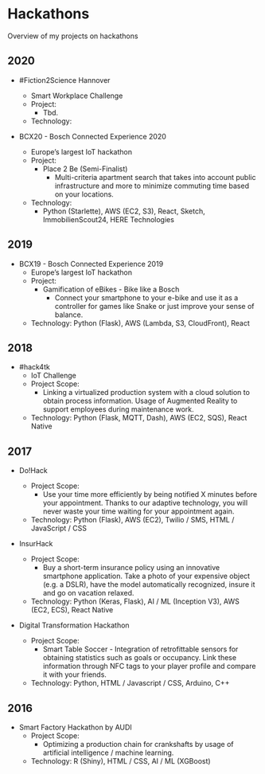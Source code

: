# Hackathons
Overview of my projects on hackathons

## 2020
  
- #Fiction2Science Hannover
  - Smart Workplace Challenge
  - Project:
    - Tbd.
  - Technology: 

- BCX20 - Bosch Connected Experience 2020
  - Europe’s largest IoT hackathon
  - Project:
    - Place 2 Be (Semi-Finalist)
      - Multi-criteria apartment search that takes into account public infrastructure and more to minimize commuting time based on your locations.
  - Technology:  
    - Python (Starlette), AWS (EC2, S3), React, Sketch, ImmobilienScout24, HERE Technologies

## 2019
- BCX19 - Bosch Connected Experience 2019
  - Europe’s largest IoT hackathon
  - Project:
    - Gamification of eBikes - Bike like a Bosch
      - Connect your smartphone to your e-bike and use it as a controller for games like Snake or just improve your sense of balance.
  - Technology: Python (Flask), AWS (Lambda, S3, CloudFront), React

## 2018
- #hack4tk
  - IoT Challenge
  - Project Scope:
    - Linking a virtualized production system with a cloud solution to obtain process information.
    Usage of Augmented Reality to support employees during maintenance work.
  - Technology: Python (Flask, MQTT, Dash), AWS (EC2, SQS), React Native

## 2017
- Do!Hack
  - Project Scope:
    - Use your time more efficiently by being notified X minutes before your appointment.
      Thanks to our adaptive technology, you will never waste your time waiting for your appointment again.
  - Technology: Python (Flask), AWS (EC2), Twilio / SMS, HTML / JavaScript / CSS

- InsurHack
  - Project Scope: 
    - Buy a short-term insurance policy using an innovative smartphone application.
      Take a photo of your expensive object (e.g. a DSLR),
      have the model automatically recognized, insure it and go on vacation relaxed. 
  - Technology: Python (Keras, Flask), AI / ML (Inception V3), AWS (EC2, ECS), React Native  

- Digital Transformation Hackathon
  - Project Scope:
    - Smart Table Soccer - Integration of retrofittable sensors for obtaining statistics such as goals or occupancy.
      Link these information through NFC tags to your player profile and compare it with your friends.
  - Technology: Python, HTML / Javascript / CSS, Arduino, C++
  
## 2016
- Smart Factory Hackathon by AUDI
  - Project Scope:
    - Optimizing a production chain for crankshafts by usage of artificial intelligence / machine learning.
  - Technology: R (Shiny), HTML / CSS, AI / ML (XGBoost)
